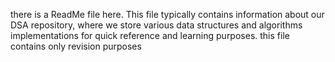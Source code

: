 there is a ReadMe file here.
This file typically contains information about our DSA repository, where we store various data structures and algorithms implementations for quick reference and learning purposes.
this file contains only revision purposes